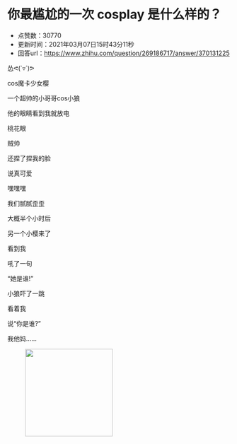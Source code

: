 # 你最尴尬的一次 cosplay 是什么样的？
- 点赞数：30770
- 更新时间：2021年03月07日15时43分11秒
- 回答url：https://www.zhihu.com/question/269186717/answer/370131225
<body>
 <p data-pid="nMT-ZS0F">怂ᕙ(`▿´)ᕗ</p>
 <p data-pid="_1PitSyg">cos魔卡少女樱</p>
 <p data-pid="TNtEUtqU">一个超帅的小哥哥cos小狼</p>
 <p data-pid="k3y58eGw">他的眼睛看到我就放电</p>
 <p data-pid="JvCnqf_u">桃花眼</p>
 <p data-pid="V67gZDol">贼帅</p>
 <p data-pid="s8vAZ7H0">还捏了捏我的脸</p>
 <p data-pid="6M1POJsr">说真可爱</p>
 <p data-pid="pWkp6oaT">嘿嘿嘿</p>
 <p data-pid="gd2I_nj5">我们腻腻歪歪</p>
 <p data-pid="u8r8UK04">大概半个小时后</p>
 <p data-pid="DTXdBkYy">另一个小樱来了</p>
 <p data-pid="NhVFqfVL">看到我</p>
 <p data-pid="Qw8Um2vh">吼了一句</p>
 <p data-pid="ac2CJBHt">“她是谁!”</p>
 <p data-pid="2xZrDLkX">小狼吓了一跳</p>
 <p data-pid="tocpKI94">看着我</p>
 <p data-pid="WFLMeOxH">说“你是谁?”</p>
 <p data-pid="fZQ3m1_X">我他妈……</p>
 <figure data-size="normal">
  <img src="https://pica.zhimg.com/50/v2-9eb3254616bd105f5e0d7a27da087088_720w.jpg?source=1940ef5c" data-rawwidth="198" data-rawheight="194" data-size="normal" data-original-token="v2-9eb3254616bd105f5e0d7a27da087088" class="content_image" width="198">
 </figure>
 <p></p>
</body>